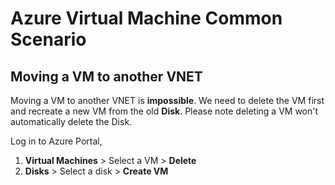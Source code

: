 # Azure Virtual Machine Common Scenario

## Moving a VM to another VNET

Moving a VM to another VNET is **impossible**. We need to delete the VM first and recreate a new VM from the old **Disk**. Please note deleting a VM won't automatically delete the Disk.

Log in to Azure Portal,

1. **Virtual Machines** > Select a VM > **Delete**
1. **Disks** > Select a disk > **Create VM**

